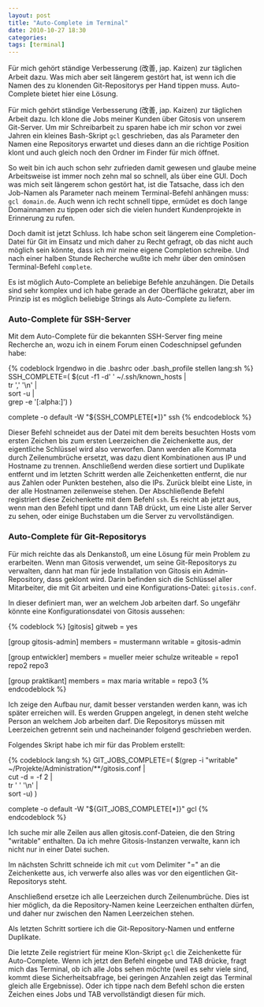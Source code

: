 ```yaml
---
layout: post
title: "Auto-Complete im Terminal"
date: 2010-10-27 18:30
categories:
tags: [terminal]
---
```


Für mich gehört ständige Verbesserung (改善, jap. Kaizen) zur täglichen Arbeit dazu. Was mich aber seit längerem gestört hat, ist wenn ich die Namen des zu klonenden Git-Repositorys per Hand tippen muss. Auto-Complete bietet hier eine Lösung.

<!-- more -->

Für mich gehört ständige Verbesserung (改善, jap. Kaizen) zur täglichen Arbeit dazu. Ich klone die Jobs meiner Kunden über Gitosis von unserem Git-Server. Um mir Schreibarbeit zu sparen habe ich mir schon vor zwei Jahren ein kleines Bash-Skript `gcl` geschrieben, das als Parameter den Namen eine Repositorys erwartet und dieses dann an die richtige Position klont und auch gleich noch den Ordner im Finder für mich öffnet.

So weit bin ich auch schon sehr zufrieden damit gewesen und glaube meine Arbeitsweise ist immer noch zehn mal so schnell, als über eine GUI. Doch was mich seit längerem schon gestört hat, ist die Tatsache, dass ich den Job-Namen als Parameter nach meinem Terminal-Befehl anhängen muss: `gcl domain.de`. Auch wenn ich recht schnell tippe, ermüdet es doch lange Domainnamen zu tippen oder sich die vielen hundert Kundenprojekte in Erinnerung zu rufen.

Doch damit ist jetzt Schluss. Ich habe schon seit längerem eine Completion-Datei für Git im Einsatz und mich daher zu Recht gefragt, ob das nicht auch möglich sein könnte, dass ich mir meine eigene Completion schreibe. Und nach einer halben Stunde Recherche wußte ich mehr über den ominösen Terminal-Befehl `complete`.

Es ist möglich Auto-Complete an beliebige Befehle anzuhängen. Die Details sind sehr komplex und ich habe gerade an der Oberfläche gekratzt, aber im Prinzip ist es möglich beliebige Strings als Auto-Complete zu liefern.

### Auto-Complete für SSH-Server

Mit dem Auto-Complete für die bekannten SSH-Server fing meine Recherche an, wozu ich in einem Forum einen Codeschnipsel gefunden habe:

{% codeblock Irgendwo in die .bashrc oder .bash_profile stellen lang:sh %}
SSH_COMPLETE=( $(cut -f1 -d' ' ~/.ssh/known_hosts |\
                  tr ',' '\n' |\
                  sort -u |\
                  grep -e '[:alpha:]') )

complete -o default -W "${SSH_COMPLETE[*]}" ssh
{% endcodeblock %}

Dieser Befehl schneidet aus der Datei mit dem bereits besuchten Hosts vom ersten Zeichen bis zum ersten Leerzeichen die Zeichenkette aus, der eigentliche Schlüssel wird also verworfen. Dann werden alle Kommata durch Zeilenumbrüche ersetzt, was dazu dient Kombinationen aus IP und Hostname zu trennen. Anschließend werden diese sortiert und Duplikate entfernt und im letzten Schritt werden alle Zeichenketten entfernt, die nur aus Zahlen oder Punkten bestehen, also die IPs. Zurück bleibt eine Liste, in der alle Hostnamen zeilenweise stehen. Der Abschließende Befehl registriert diese Zeichenkette mit dem Befehl `ssh`. Es reicht ab jetzt aus, wenn man den Befehl tippt und dann TAB drückt, um eine Liste aller Server zu sehen, oder einige Buchstaben um die Server zu vervollständigen.

### Auto-Complete für Git-Repositorys

Für mich reichte das als Denkanstoß, um eine Lösung für mein Problem zu erarbeiten. Wenn man Gitosis verwendet, um seine Git-Repositorys zu verwalten, dann hat man für jede Installation von Gitosis ein Admin-Repository, dass geklont wird. Darin befinden sich die Schlüssel aller Mitarbeiter, die mit Git arbeiten und eine Konfigurations-Datei: `gitosis.conf`.

In dieser definiert man, wer an welchem Job arbeiten darf. So ungefähr könnte eine Konfigurationsdatei von Gitosis aussehen:

{% codeblock %}
[gitosis]
gitweb = yes

[group gitosis-admin]
members = mustermann
writable = gitosis-admin

[group entwickler]
members = mueller meier schulze
writeable = repo1 repo2 repo3

[group praktikant]
members = max maria
writable = repo3
{% endcodeblock %}

Ich zeige den Aufbau nur, damit besser verstanden werden kann, was ich später erreichen will. Es werden Gruppen angelegt, in denen steht welche Person an welchem Job arbeiten darf. Die Repositorys müssen mit Leerzeichen getrennt sein und nacheinander folgend geschrieben werden.

Folgendes Skript habe ich mir für das Problem erstellt:

{% codeblock lang:sh %}
GIT_JOBS_COMPLETE=( $(grep -i "writable" ~/Projekte/Administration/**/gitosis.conf |\
                  cut -d = -f 2 |\
                  tr ' ' '\n' |\
                  sort -u) )

complete -o default -W "${GIT_JOBS_COMPLETE[*]}" gcl
{% endcodeblock %}


Ich suche mir alle Zeilen aus allen gitosis.conf-Dateien, die den String "writable" enthalten. Da ich mehre Gitosis-Instanzen verwalte, kann ich nicht nur in einer Datei suchen.

Im nächsten Schritt schneide ich mit `cut` vom Delimiter "=" an die Zeichenkette aus, ich verwerfe also alles was vor den eigentlichen Git-Repositorys steht.

Anschließend ersetze ich alle Leerzeichen durch Zeilenumbrüche. Dies ist hier möglich, da die Repository-Namen keine Leerzeichen enthalten dürfen, und daher nur zwischen den Namen Leerzeichen stehen.

Als letzten Schritt sortiere ich die Git-Repository-Namen und entferne Duplikate.

Die letzte Zeile registriert für meine Klon-Skript `gcl` die Zeichenkette für Auto-Complete. Wenn ich jetzt den Befehl eingebe und TAB drücke, fragt mich das Terminal, ob ich alle Jobs sehen möchte (weil es sehr viele sind, kommt diese Sicherheitsabfrage, bei geringen Anzahlen zeigt das Terminal gleich alle Ergebnisse). Oder ich tippe nach dem Befehl schon die ersten Zeichen eines Jobs und TAB vervollständigt diesen für mich.

